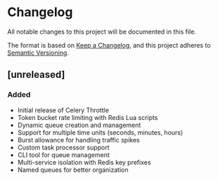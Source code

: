 # Changelog

All notable changes to this project will be documented in this file.

The format is based on [Keep a Changelog](https://keepachangelog.com/en/1.1.0/),
and this project adheres to [Semantic Versioning](https://semver.org/spec/v2.0.0.html).

## [unreleased]

### Added

- Initial release of Celery Throttle
- Token bucket rate limiting with Redis Lua scripts
- Dynamic queue creation and management
- Support for multiple time units (seconds, minutes, hours)
- Burst allowance for handling traffic spikes
- Custom task processor support
- CLI tool for queue management
- Multi-service isolation with Redis key prefixes
- Named queues for better organization

